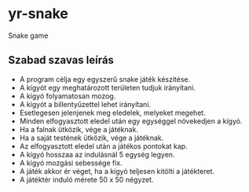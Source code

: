 # yr-snake
Snake game

## Szabad szavas leírás
* A program célja egy egyszerű snake játék készítése.
* A kígyót egy meghatározott területen tudjuk irányítani.
* A kígyó folyamatosan mozog.
* A kígyót a billentyűzettel lehet irányítani.
* Esetlegesen jelenjenek meg eledelek, melyeket megehet.
* Minden elfogyasztott eledel után egy egységgel növekedjen a kígyó.
* Ha a falnak ütközik, vége a játéknak.
* Ha a saját testének ütközik, vége a játéknak.
* Az elfogyasztott eledel után a játékos pontokat kap.
* A kígyó hosszaa az indulásnál 5 egység legyen.
* A kígyó mozgási sebessége fix.
* A játék akkor ér véget, ha a kígyó teljesen kitölti a játékteret.
* A játéktér induló mérete 50 x 50 négyzet.